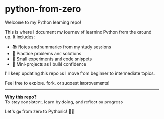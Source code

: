 # python-from-zero

Welcome to my Python learning repo!

This is where I document my journey of learning Python from the ground up. It includes:

- 📚 Notes and summaries from my study sessions
- 🧠 Practice problems and solutions
- 🧪 Small experiments and code snippets
- 🚀 Mini-projects as I build confidence

I'll keep updating this repo as I move from beginner to intermediate topics.

Feel free to explore, fork, or suggest improvements!

---

**Why this repo?**  
To stay consistent, learn by doing, and reflect on progress.

Let's go from zero to Pythonic! 🐍✨
